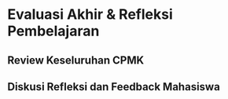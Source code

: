 # Evaluasi Akhir & Refleksi Pembelajaran
## Review Keseluruhan CPMK
## Diskusi Refleksi dan Feedback Mahasiswa